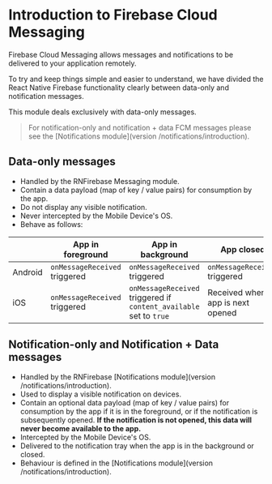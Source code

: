# Introduction to Firebase Cloud Messaging

Firebase Cloud Messaging allows messages and notifications to be delivered to your application remotely.

To try and keep things simple and easier to understand, we have divided the React Native Firebase functionality clearly between data-only and notification messages.

This module deals exclusively with data-only messages.

> For notification-only and notification + data FCM messages please see the [Notifications module](version /notifications/introduction).

## Data-only messages

- Handled by the RNFirebase Messaging module.
- Contain a data payload (map of key / value pairs) for consumption by the app. 
- Do not display any visible notification.
- Never intercepted by the Mobile Device's OS.
- Behave as follows:

|         | App in foreground           | App in background            | App closed |
| ------- | --------------------------- | ---------------------------- | -----------|
| Android | `onMessageReceived` triggered | `onMessageReceived` triggered  | `onMessageReceived` triggered |
| iOS     | `onMessageReceived` triggered | `onMessageReceived` triggered if `content_available` set to `true` | Received when app is next opened |


## Notification-only and Notification + Data messages

- Handled by the RNFirebase [Notifications module](version /notifications/introduction).
- Used to display a visible notification on devices.
- Contain an optional data payload (map of key / value pairs) for consumption by the app if it is in the foreground, or if the notification is subsequently opened.  **If the notification is not opened, this data will never become available to the app.**
- Intercepted by the Mobile Device's OS.
- Delivered to the notification tray when the app is in the background or closed.
- Behaviour is defined in the [Notifications module](version /notifications/introduction).
